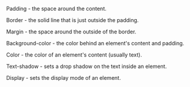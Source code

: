 Padding - the space around the content.

Border - the solid line that is just outside the padding.

Margin - the space around the outside of the border.

Background-color - the color behind an element's content and padding.

Color - the color of an element's content (usually text).

Text-shadow - sets a drop shadow on the text inside an element.

Display - sets the display mode of an element. 
